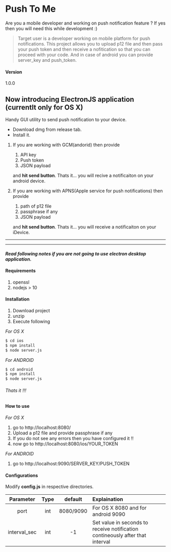 
# Push To Me

Are you a mobile developer and working on push notification feature ?
If yes then you will need this while development :)

> Target user is a developer working on mobile platform for push notifications.
> This project allows you to upload p12 file and then pass your push token and then receive a nofitication so that you can proceed with your code. And in case of android you can provide server_key and push_token.

#### Version
1.0.0

## Now introducing ElectronJS application (currentlt only for OS X)
Handy GUI utility to send push notification to your device.

* Download dmg from release tab.
* Install it.

1. If you are working with GCM(andorid) then provide
    1. API key
    2. Push token
    3. JSON payload

   and **hit send button**. Thats it... you will recive a notificaiton on your android device.

2. If you are working with APNS(Apple service for push notifications) then provide
    1. path of p12 file
    2. passphrase if any
    3. JSON payload

    and **hit send button**. Thats it... you will receive a notificaiton on your iDevice.

---
---
#### *_Read following notes if you are not going to use electron desktop application._*
#### Requirements
1. openssl
2. nodejs > 10

#### Installation
1. Download project
2. unzip
3. Execute following

*For OS X*
```sh
$ cd ios
$ npm install
$ node server.js
```
*For ANDROID*
```sh
$ cd android
$ npm install
$ node server.js
```

###### Thats it !!!

#### How to use

*For OS X*

1. go to http://localhost:8080/
2. Upload a p12 file and provide passphrase if any
3. If you do not see any errors then you have configured it !!
4. now go to http://localhost:8080/ios/YOUR_TOKEN

*For ANDROID*

1. go to http://localhost:9090/SERVER_KEY/PUSH_TOKEN


#### Configurations
Modify **config.js** in respective directories.

| Parameter        | Type           | default  | Explaination |
|:-------------:|:-------------:|:-----:|:-----|
| port      | int | 8080/9090 | For OS X 8080 and for android 9090 |
| interval_sec      | int      |   -1 | Set value in seconds to receive notification contineously after that interval
